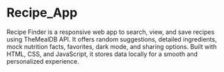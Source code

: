 # Recipe_App
Recipe Finder is a responsive web app to search, view, and save recipes using TheMealDB API. It offers random suggestions, detailed ingredients, mock nutrition facts, favorites, dark mode, and sharing options. Built with HTML, CSS, and JavaScript, it stores data locally for a smooth and personalized experience.
